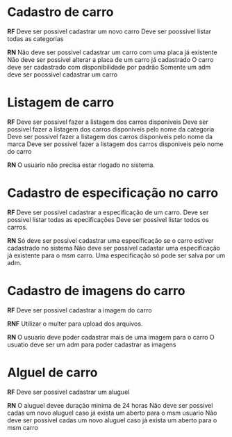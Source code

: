 # Cadastro de carro

**RF**
Deve ser possivel cadastrar um novo carro
Deve ser poossivel listar todas as categorias

**RN**
Não deve ser possivel cadastrar um carro com uma placa já existente
Não deve ser possivel alterar a placa de um carro já cadastrado
O carro deve ser cadastrado com disponibilidade por padrão
Somente um adm deve ser poossivel cadastrar um carro

# Listagem de carro

**RF**
Deve ser possivel fazer a listagem dos carros disponiveis
Deve ser possivel fazer a listagem dos carros disponiveis pelo nome da categoria
Deve ser possivel fazer a listagem dos carros disponiveis pelo nome da marca
Deve ser possivel fazer a listagem dos carros disponiveis pelo nome do carro

**RN**
O usuario não precisa estar rlogado no sistema.

# Cadastro de especificação no carro

**RF**
Deve ser possivel cadastrar a especificação de um carro.
Deve ser possivel listar todas as epecificações
Deve ser possivel listar todos os carros.

**RN**
Só deve ser possivel cadastrar uma especificação se o carro estiver cadastrado no sistema
Não deve ser possivel cadastar uma especificação já existente para o msm carro.
Uma especificação só pode ser salva por um adm.

# Cadastro de imagens do carro

**RF**
Deve ser possivel cadastrar a imagem do carro

**RNF**
Utilizar o multer para upload dos arquivos.

**RN**
O usuario deve poder cadastrar mais de uma imagem para o carro
O usuatio deve ser um adm para poder cadastrar as imagens

# Alguel de carro

**RF**
Deve ser possivel cadastrar um aluguel

**RN**
O aluguel devee duração minima de 24 horas
Não deve ser possivel cadas um novo aluguel caso já exista um aberto para o msm usuario
Não deve ser possivel cadas um novo aluguel caso já exista um aberto para o msm carro
